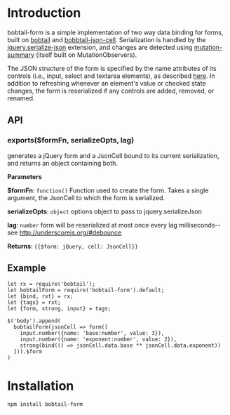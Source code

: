 # Introduction

bobtail-form is a simple implementation of two way data binding for forms, built on [bobtail](github.com/bobtail-dev/bobtail) and [bobbtail-json-cell](github.com/bobtail-dev/bobtail-json-cell). Serialization is handled by the [jquery.serialize-json](https://github.com/marioizquierdo/jquery.serializeJSON) extension, and changes are detected using [mutation-summary](https://github.com/rafaelw/mutation-summary) (itself built on MutationObservers).

The JSON structure of the form is specified by the name attributes of its controls (i.e., input, select and textarea elements), as described [here](https://github.com/marioizquierdo/jquery.serializeJSON). In addition to refreshing whenever an element's value or checked state changes, the form is reserialized if any controls are added, removed, or renamed.

## API

### exports($formFn, serializeOpts, lag)

generates a jQuery form and a JsonCell bound to its current serialization, and returns an object containing both.

**Parameters**

**$formFn**: `function()`
Function used to create the form. Takes a single argument, the JsonCell to which the form is serialized.

**serializeOpts**: `object`
options object to pass to jquery.serializeJson

**lag**: `number`
form will be reserialized at most once every lag milliseconds--see http://underscorejs.org/#debounce

**Returns**: `{{$form: jQuery, cell: JsonCell}}`

## Example

```
let rx = require('bobtail');
let bobtailForm = require('bobtail-form').default;
let {bind, rxt} = rx;
let {tags} = rxt;
let {form, strong, input} = tags;

$('body').append(
  bobtailForm(jsonCell => form([
    input.number({name: 'base:number', value: 3}),
    input.number({name: 'exponent:number', value: 2}),
    strong(bind(() => jsonCell.data.base ** jsonCell.data.exponent))
  ])).$form
)
```

# Installation

`npm install bobtail-form`
